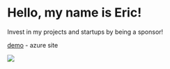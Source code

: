 # Hello, my name is Eric!

Invest in my projects and startups by being a sponsor!

[demo](https://game0110092024-cwaub7bnayh4fugm.canadacentral-01.azurewebsites.net/) - azure site

![](https://komarev.com/ghpvc/?username=ericung)
